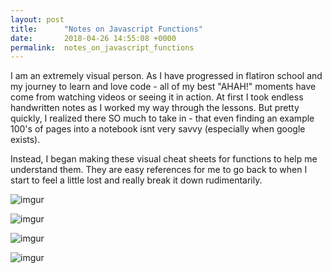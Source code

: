 ```yaml
---
layout: post
title:      "Notes on Javascript Functions"
date:       2018-04-26 14:55:08 +0000
permalink:  notes_on_javascript_functions
---
```




I am an extremely visual person. As I have progressed in flatiron school and my journey to learn and love code - all of my best "AHAH!" moments have come from watching videos or seeing it in action. At first I took endless handwritten notes as I worked my way through the lessons. But pretty quickly, I realized there SO much to take in - that even finding an example 100's of pages into a notebook isnt very savvy (especially when google exists). 

Instead, I began making these visual cheat sheets for functions to help me understand them. They are easy references for me to go back to when I start to feel a little lost and really break it down rudimentarily. 

![imgur](https://imgur.com/pzDWy6J)

![imgur](https://imgur.com/a2nOlN1http://)


![imgur](http:/https://imgur.com/SD5jjfh)


![imgur](https://imgur.com/g3SZobjhttp://)

